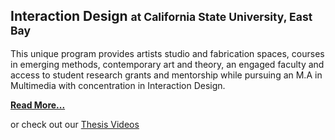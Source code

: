 ## Interaction Design <small>at California State University, East Bay</small>

This unique program provides artists studio and fabrication spaces, courses in emerging methods, contemporary art and theory, an engaged faculty and access to student research grants and mentorship while pursuing an M.A in Multimedia with concentration in Interaction Design.

[**Read More...**](#collaboration-and-collegiality)

or check out our [Thesis Videos](https://www.youtube.com/channel/UCDWQ2vaXsKYzv_0RqICmtIg/videos)
